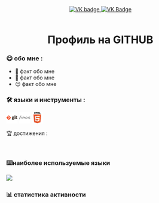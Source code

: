 <div id="badges" align ="center">
  <a href= "https://vk.com/umadethis">
    <img src = "https://img.shields.io/badge/VK-blue?style=for-the-badge&logo=VK&logoColor=white" alt="VK badge"/> 
  </a>

  <a href= "https://mail.google.com/mail/u/1/#inbox"> 
     <img src = "https://img.shields.io/badge/EMAIL-red?style=for-the-badge&logo=Gmail&logoColor=white" alt="VK Badge"/>
  </a>
</div>

<div id="viewprof" align="center" >
  <img src="https://komarev.com/ghpvc/?username=umadethis&style=flat-square&color=blue" alt=""/>
</div>

<div id="heythere" align="center">
<h1> Профиль на GITHUB </h1>
</div>

### :yum: обо мне : 

- :zany_face: факт обо мне 
- :thinking: факт обо мне 
- :relieved: факт обо мне

### 🛠️ языки и инструменты :

<div>
  <img src="https://github.com/devicons/devicon/blob/master/icons/git/git-original-wordmark.svg" width="30" height="30"/>
  <img src="https://github.com/devicons/devicon/blob/master/icons/apache/apache-line-wordmark.svg" width="30" height="30"/>
  <img src="https://github.com/devicons/devicon/blob/master/icons/html5/html5-original-wordmark.svg" width="30" height="30"/>
</div>

🏆 достижения :
<div>
  <img src="https://github-profile-trophy.vercel.app/?username=umadethis" alt=""/>  
</div>

### ⌨️наиболее используемые языки 
<div>
  <img src="https://github-readme-stats.vercel.app/api/top-langs/?username=umadethis" alt""/>
</div>

### 📊 статистика активности

<div>
  <img src="https://github-readme-activity-graph.vercel.app/graph?username=umadethis&theme=xcode" alt=""/>
</div>




